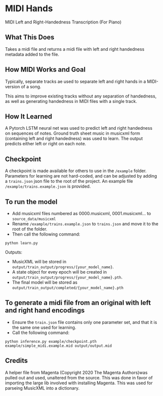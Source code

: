 # MIDI Hands

MIDI Left and Right-Handedness Transcription (For Piano)

## What This Does

Takes a midi file and returns a midi file with left and right handedness metadata added to the file.

## How MIDI Works and Goal

Typically, separate tracks ae used to separate left and right hands in a MIDI-version of a song. 

This aims to improve existing tracks without any separation of handedness, as well as generating handedness in MIDI files with a single track.

## How It Learned

A Pytorch LSTM neural net was used to predict left and right handedness on sequences of notes.  Ground truth sheet music in musicxml form (containing left and right handedness) was used to learn. The output predicts either left or right on each note.

## Checkpoint

A checkpoint is made available for others to use in the `/example` folder. Parameters for learning are not hard-coded, and can be adjusted by adding a `trains.json` json file to the root of the project. An example file `/example/trains.example.json` is provided.

## To run the model

- Add musicxml files numbered as 0000.musicxml, 0001.musicxml... to `source_data/musicxml`
- Rename `/example/trains.example.json` to `trains.json` and move it to the root of the folder. 
- Then call the following command:
```
python learn.py
```

Outputs:

- MusicXML will be stored in `output/train_output/progress/{your_model_name}`.
- A state object for evey epoch will be created in `output/train_output/progress/{your_model_name}.pth`.
- The final model will be stored as `output/train_output/completed/{your_model_name}.pth`

## To generate a midi file from an original with left and right hand encodings

- Ensure the `train.json` file contains only one parameter set, and that it is the same one used for learning.
- Call the following command:
```
python inference.py example/checkpoint.pth example/simple_midi.example.mid output/output.mid
```

## Credits

A helper file from Magenta (Copyright 2020 The Magenta Authors)was pulled out and used, unaltered from the source.  This was done in favor of importing the large lib involved with installing Magenta. This was used for parseing MusicXML into a dictionary.
